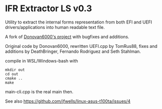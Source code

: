 IFR Extractor LS v0.3
=======================

Utility to extract the internal forms representation from both EFI and UEFI drivers/applications into human readable text file.

A fork of <a href="https://github.com/donovan6000/Universal-IFR-Extractor">Donovan6000's project</a> with bugfixes and additions.

Original code by Donovan6000, rewritten UEFI.cpp by TomRus88, fixes and additions by DeathBringer, Fernando Rodriguez and Seth Stahlman.

compile in WSL/Windows-bash with
```
mkdir out
cd out
cmake ..
make
```
main-cli.cpp is the real main then.

See also https://github.com/jfwells/linux-asus-t100ta/issues/4

